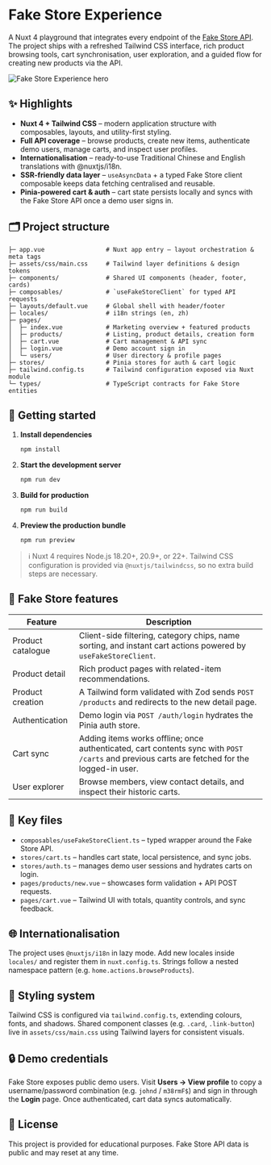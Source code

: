 # Fake Store Experience

A Nuxt 4 playground that integrates every endpoint of the [Fake Store API](https://fakestoreapi.com/). The project ships with a refreshed Tailwind CSS interface, rich product browsing tools, cart synchronisation, user exploration, and a guided flow for creating new products via the API.

![Fake Store Experience hero](https://i.imgur.com/mIOKP43.png)

## ✨ Highlights

- **Nuxt 4 + Tailwind CSS** – modern application structure with composables, layouts, and utility-first styling.
- **Full API coverage** – browse products, create new items, authenticate demo users, manage carts, and inspect user profiles.
- **Internationalisation** – ready-to-use Traditional Chinese and English translations with @nuxtjs/i18n.
- **SSR-friendly data layer** – `useAsyncData` + a typed Fake Store client composable keeps data fetching centralised and reusable.
- **Pinia-powered cart & auth** – cart state persists locally and syncs with the Fake Store API once a demo user signs in.

## 🗂️ Project structure

```
├─ app.vue                 # Nuxt app entry – layout orchestration & meta tags
├─ assets/css/main.css     # Tailwind layer definitions & design tokens
├─ components/             # Shared UI components (header, footer, cards)
├─ composables/            # `useFakeStoreClient` for typed API requests
├─ layouts/default.vue     # Global shell with header/footer
├─ locales/                # i18n strings (en, zh)
├─ pages/
│  ├─ index.vue            # Marketing overview + featured products
│  ├─ products/            # Listing, product details, creation form
│  ├─ cart.vue             # Cart management & API sync
│  ├─ login.vue            # Demo account sign in
│  └─ users/               # User directory & profile pages
├─ stores/                 # Pinia stores for auth & cart logic
├─ tailwind.config.ts      # Tailwind configuration exposed via Nuxt module
└─ types/                  # TypeScript contracts for Fake Store entities
```

## 🚀 Getting started

1. **Install dependencies**
   ```bash
   npm install
   ```
2. **Start the development server**
   ```bash
   npm run dev
   ```
3. **Build for production**
   ```bash
   npm run build
   ```
4. **Preview the production bundle**
   ```bash
   npm run preview
   ```

> ℹ️  Nuxt 4 requires Node.js 18.20+, 20.9+, or 22+. Tailwind CSS configuration is provided via `@nuxtjs/tailwindcss`, so no extra build steps are necessary.

## 🔌 Fake Store features

| Feature | Description |
| --- | --- |
| Product catalogue | Client-side filtering, category chips, name sorting, and instant cart actions powered by `useFakeStoreClient`. |
| Product detail | Rich product pages with related-item recommendations. |
| Product creation | A Tailwind form validated with Zod sends `POST /products` and redirects to the new detail page. |
| Authentication | Demo login via `POST /auth/login` hydrates the Pinia auth store. |
| Cart sync | Adding items works offline; once authenticated, cart contents sync with `POST /carts` and previous carts are fetched for the logged-in user. |
| User explorer | Browse members, view contact details, and inspect their historic carts. |

## 🧩 Key files

- `composables/useFakeStoreClient.ts` – typed wrapper around the Fake Store API.
- `stores/cart.ts` – handles cart state, local persistence, and sync jobs.
- `stores/auth.ts` – manages demo user sessions and hydrates carts on login.
- `pages/products/new.vue` – showcases form validation + API POST requests.
- `pages/cart.vue` – Tailwind UI with totals, quantity controls, and sync feedback.

## 🌐 Internationalisation

The project uses `@nuxtjs/i18n` in lazy mode. Add new locales inside `locales/` and register them in `nuxt.config.ts`. Strings follow a nested namespace pattern (e.g. `home.actions.browseProducts`).

## 🧱 Styling system

Tailwind CSS is configured via `tailwind.config.ts`, extending colours, fonts, and shadows. Shared component classes (e.g. `.card`, `.link-button`) live in `assets/css/main.css` using Tailwind layers for consistent visuals.

## 🔒 Demo credentials

Fake Store exposes public demo users. Visit **Users → View profile** to copy a username/password combination (e.g. `johnd` / `m38rmF$`) and sign in through the **Login** page. Once authenticated, cart data syncs automatically.

## 📄 License

This project is provided for educational purposes. Fake Store API data is public and may reset at any time.
